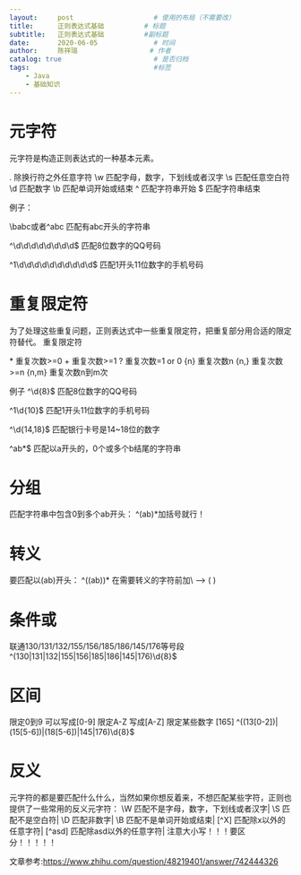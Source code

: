 ```yaml
---
layout:     post                    # 使用的布局（不需要改）
title:      正则表达式基础          # 标题 
subtitle:   正则表达式基础          #副标题
date:       2020-06-05              # 时间
author:     陈祥瑞                  # 作者
catalog: true                       # 是否归档
tags:                               #标签
    - Java
	- 基础知识
---
```



# 元字符
元字符是构造正则表达式的一种基本元素。

\. 	除换行符之外任意字符
\\w 	匹配字母，数字，下划线或者汉字
\\s 	匹配任意空白符
\\d  匹配数字
\\b  匹配单词开始或结束
^   匹配字符串开始
$   匹配字符串结束

例子：

\babc或者^abc 匹配有abc开头的字符串

^\d\d\d\d\d\d\d\d$  匹配8位数字的QQ号码

^1\d\d\d\d\d\d\d\d\d\d$  匹配1开头11位数字的手机号码

# 重复限定符
为了处理这些重复问题，正则表达式中一些重复限定符，把重复部分用合适的限定符替代。
重复限定符

\* 		重复次数>=0
\+ 		重复次数>=1
? 		重复次数=1 or 0
{n}		重复次数n
{n,}	重复次数>=n
{n,m}	重复次数n到m次

例子
^\d{8}$  匹配8位数字的QQ号码

^1\d{10}$ 匹配1开头11位数字的手机号码

^\d{14,18}$  匹配银行卡号是14~18位的数字

^ab*$  匹配以a开头的，0个或多个b结尾的字符串

# 分组
匹配字符串中包含0到多个ab开头：
^(ab)*加括号就行！
# 转义
要匹配以(ab)开头：
 ^(\(ab\))*  在需要转义的字符前加\  --> \(   \)
# 条件或
 联通130/131/132/155/156/185/186/145/176等号段
 ^(130|131|132|155|156|185|186|145|176)\d{8}$
# 区间
 限定0到9 可以写成[0-9]
 限定A-Z 写成[A-Z]
 限定某些数字 [165]
^((13[0-2])|(15[5-6])|(18[5-6])|145|176)\d{8}$
# 反义
元字符的都是要匹配什么什么，当然如果你想反着来，不想匹配某些字符，正则也提供了一些常用的反义元字符：
\\W  	匹配不是字母，数字，下划线或者汉字|
\\S 		匹配不是空白符|
\\D  	匹配非数字|
\\B  	匹配不是单词开始或结束|
[^X] 	匹配除x以外的任意字符|
[^asd] 	匹配除asd以外的任意字符|
注意大小写！！！要区分！！！！！

文章参考:<https://www.zhihu.com/question/48219401/answer/742444326>

